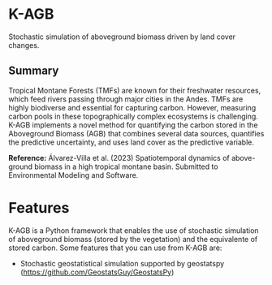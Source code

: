 # K-AGB
Stochastic simulation of aboveground biomass driven by land cover changes.

## Summary
Tropical Montane Forests (TMFs) are known for their freshwater resources, which feed rivers passing through major cities in the Andes. TMFs are highly biodiverse and essential for capturing carbon. However, measuring carbon pools in these topographically complex ecosystems is challenging. K-AGB implements a novel method for quantifying the carbon stored in the Aboveground Biomass (AGB) that combines several data sources, quantifies the predictive uncertainty, and uses land cover as the predictive variable.

**Reference:** Álvarez-Villa et al. (2023) Spatiotemporal dynamics of above-ground biomass in a high tropical montane basin. Submitted to Environmental Modeling and Software.

# Features

K-AGB is a Python framework that enables the use of stochastic simulation of aboveground biomass (stored by the vegetation) and the equivalente of stored carbon. Some features that you can use from K-AGB are:

- Stochastic geostatistical simulation supported by geostatspy (https://github.com/GeostatsGuy/GeostatsPy)
